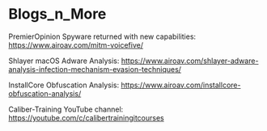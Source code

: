 # Blogs_n_More

PremierOpinion Spyware returned with new capabilities: https://www.airoav.com/mitm-voicefive/

Shlayer macOS Adware Analysis: https://www.airoav.com/shlayer-adware-analysis-infection-mechanism-evasion-techniques/

InstallCore Obfuscation Analysis: https://www.airoav.com/installcore-obfuscation-analysis/

Caliber-Training YouTube channel: https://youtube.com/c/calibertrainingitcourses
